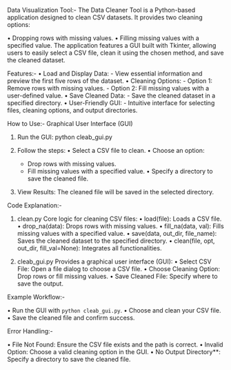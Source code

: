 Data Visualization Tool:-
   The Data Cleaner Tool is a Python-based application designed to clean CSV datasets. It provides two cleaning options:

   •   Dropping rows with missing values.
   •   Filling missing values with a specified value.
   The application features a GUI built with Tkinter, allowing users to easily select a CSV file, clean it using the chosen method, and save the cleaned dataset.
   

Features:-
   •  Load and Display Data:
      - View essential information and preview the first five rows of the dataset.
   •  Cleaning Options:
      - Option 1: Remove rows with missing values.
      - Option 2: Fill missing values with a user-defined value.
   •  Save Cleaned Data:
      - Save the cleaned dataset in a specified directory.
   •  User-Friendly GUI:
      - Intuitive interface for selecting files, cleaning options, and output directories.


How to Use:-
Graphical User Interface (GUI)

1. Run the GUI:
            python cleab_gui.py
   

2. Follow the steps:
   • Select a CSV file to clean.
   • Choose an option:
     - Drop rows with missing values.
     - Fill missing values with a specified value.
   • Specify a directory to save the cleaned file.

3. View Results: The cleaned file will be saved in the selected directory.



Code Explanation:-
1. clean.py
   Core logic for cleaning CSV files:
   •  load(file): Loads a CSV file.
   •  drop_na(data): Drops rows with missing values.
   •  fill_na(data, val): Fills missing values with a specified value.
   •  save(data, out_dir, file_name): Saves the cleaned dataset to the specified directory.
   •  clean(file, opt, out_dir, fill_val=None): Integrates all functionalities.

2. cleab_gui.py
   Provides a graphical user interface (GUI):
   •  Select CSV File: Open a file dialog to choose a CSV file.
   •  Choose Cleaning Option: Drop rows or fill missing values.
   •  Save Cleaned File: Specify where to save the output.

Example Workflow:-

   • Run the GUI with `python cleab_gui.py`.
   • Choose and clean your CSV file.
   • Save the cleaned file and confirm success.

Error Handling:-

   •  File Not Found: Ensure the CSV file exists and the path is correct.
   •  Invalid Option: Choose a valid cleaning option in the GUI.
   •  No Output Directory**: Specify a directory to save the cleaned file.

